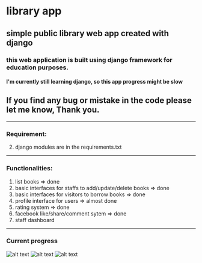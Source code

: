 # library app
## simple public library web app created with django

### this web application is built using django framework for education purposes.

#### I'm currently still learning django, so this app progress might be slow

## If you find any bug or mistake in the code please let me know, Thank you.

---

### Requirement:

2. django modules are in the requirements.txt
 
-----

### Functionalities:

1. list books => done
2. basic interfaces for staffs to add/update/delete books => done
3. basic interfaces for visitors to borrow books => done
4. profile interface for users => almost done
5. rating system => done
6. facebook like/share/comment sytem => done
7. staff dashboard

****

### Current progress

![alt text](http://i.imgur.com/ZUHvxRL.png)
![alt text](http://i.imgur.com/bMz3FGv.png)
![alt text](http://i.imgur.com/xP9gSG4.png)
